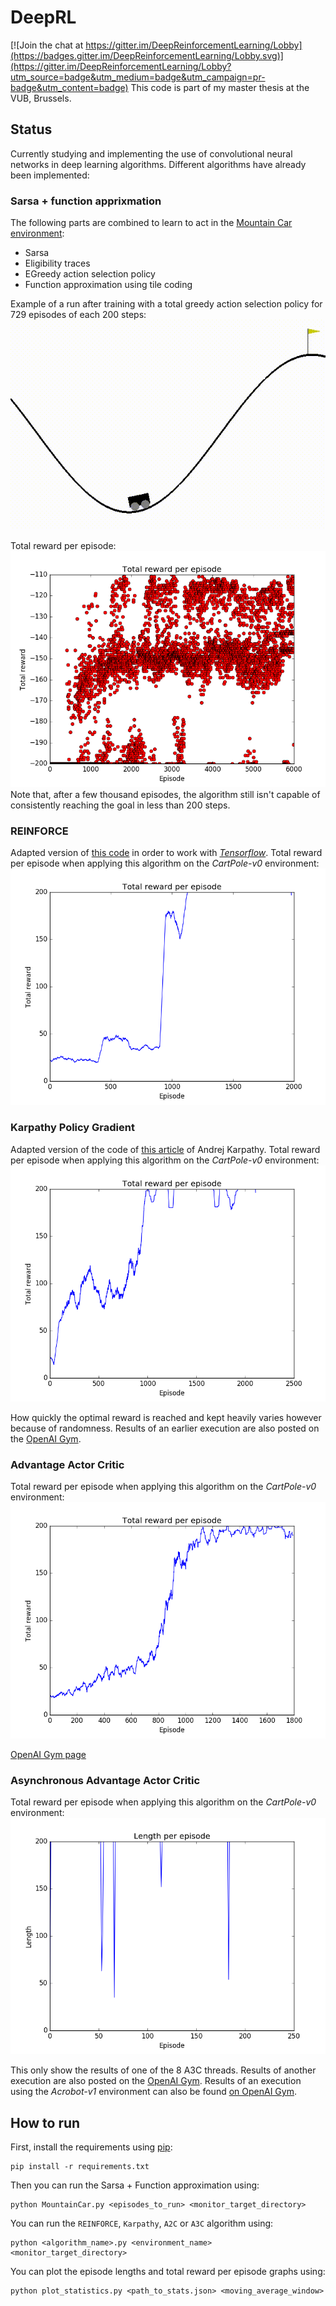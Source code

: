 # DeepRL

[![Join the chat at https://gitter.im/DeepReinforcementLearning/Lobby](https://badges.gitter.im/DeepReinforcementLearning/Lobby.svg)](https://gitter.im/DeepReinforcementLearning/Lobby?utm_source=badge&utm_medium=badge&utm_campaign=pr-badge&utm_content=badge)
This code is part of my master thesis at the VUB, Brussels.

## Status
Currently studying and implementing the use of convolutional neural networks in deep learning algorithms.
Different algorithms have already been implemented:
### Sarsa + function apprixmation
The following parts are combined to learn to act in the [Mountain Car environment](https://gym.openai.com/envs/MountainCar-v0):
- Sarsa
- Eligibility traces
- EGreedy action selection policy
- Function approximation using tile coding

Example of a run after training with a total greedy action selection policy for 729 episodes of each 200 steps:
![Example run](./results/examplerun.gif)

Total reward per episode:
![Total reward per episode](./results/totalrewardperepisode.png)
Note that, after a few thousand episodes, the algorithm still isn't capable of consistently reaching the goal in less than 200 steps.

### REINFORCE
Adapted version of [this code](http://rl-gym-doc.s3-website-us-west-2.amazonaws.com/mlss/pg-startercode.py) in order to work with [_Tensorflow_](https://www.tensorflow.org/).
Total reward per episode when applying this algorithm on the _CartPole-v0_ environment:
![Total reward per episode using REINFORCE](./results/reinforce-cartpole-v0-rewards.png)

### Karpathy Policy Gradient
Adapted version of the code of [this article](http://karpathy.github.io/2016/05/31/rl/) of Andrej Karpathy.
Total reward per episode when applying this algorithm on the _CartPole-v0_ environment:
![Total reward per episode using Karpathy](./results/karpathy-cartpole-v0-rewards.png)

How quickly the optimal reward is reached and kept heavily varies however because of randomness. Results of an earlier execution are also posted on the [OpenAI Gym](https://gym.openai.com/evaluations/eval_dyl7JQpTXGXY4lIe0pSA).

### Advantage Actor Critic
Total reward per episode when applying this algorithm on the _CartPole-v0_ environment:
![Total reward per episode using A2C](./results/a2c-cartpole-v0-rewards.png)

[OpenAI Gym page](https://gym.openai.com/evaluations/eval_8lGn053RQref7asqoiPPw)

### Asynchronous Advantage Actor Critic
Total reward per episode when applying this algorithm on the _CartPole-v0_ environment:
![Total reward per episode using A3C](./results/a3c-cartpole-v0-rewards.png)

This only show the results of one of the 8 A3C threads.
Results of another execution are also posted on the [OpenAI Gym](https://gym.openai.com/evaluations/eval_deHd1IsvTQeWAnEaSvvkg).
Results of an execution using the _Acrobot-v1_ environment can also be found [on OpenAI Gym](https://gym.openai.com/evaluations/eval_Ig1wrPzQlGipmBAhZ5Tw).
## How to run
First, install the requirements using [pip](https://pypi.python.org/pypi/pip):
```
pip install -r requirements.txt
```

Then you can run the Sarsa + Function approximation using:
```
python MountainCar.py <episodes_to_run> <monitor_target_directory>
```

You can run the `REINFORCE`, `Karpathy`, `A2C` or `A3C` algorithm using:
```
python <algorithm_name>.py <environment_name> <monitor_target_directory>
```

You can plot the episode lengths and total reward per episode graphs using:
```
python plot_statistics.py <path_to_stats.json> <moving_average_window>
```
